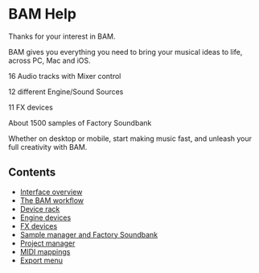 # BAM Help

Thanks for your interest in BAM.

BAM gives you everything you need to bring your musical ideas to life,
across PC, Mac and iOS.

16 Audio tracks with Mixer control

12 different Engine/Sound Sources

11 FX devices

About 1500 samples of Factory Soundbank

Whether on desktop or mobile, start making music fast, and unleash your full creativity with BAM.

## Contents

- [Interface overview](interface)
- [The BAM workflow](workflow)
- [Device rack](device-rack)
- [Engine devices](engine-devices)
- [FX devices](fx-devices)
- [Sample manager and Factory Soundbank](sample-manager-soundbank)
- [Project manager](project-manager)
- [MIDI mappings](midi-mappings)
- [Export menu](export-menu)
